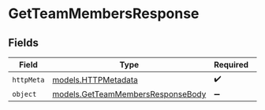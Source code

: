 # GetTeamMembersResponse


## Fields

| Field                                                                        | Type                                                                         | Required                                                                     | Description                                                                  |
| ---------------------------------------------------------------------------- | ---------------------------------------------------------------------------- | ---------------------------------------------------------------------------- | ---------------------------------------------------------------------------- |
| `httpMeta`                                                                   | [models.HTTPMetadata](../models/httpmetadata.md)                             | :heavy_check_mark:                                                           | N/A                                                                          |
| `object`                                                                     | [models.GetTeamMembersResponseBody](../models/getteammembersresponsebody.md) | :heavy_minus_sign:                                                           | N/A                                                                          |